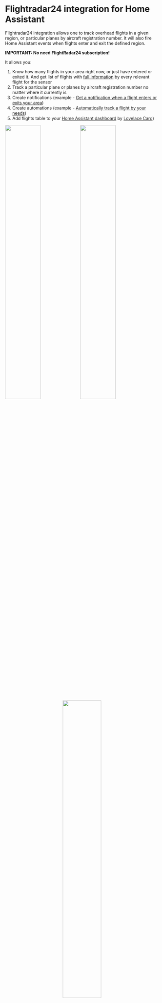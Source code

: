 # Flightradar24 integration for Home Assistant
Flightradar24 integration allows one to track overhead flights in a given region, or particular planes by aircraft registration number. It will also fire Home Assistant events when flights enter and exit the defined region.

<b>IMPORTANT: No need FlightRadar24 subscription!</b>

It allows you:
1. Know how many flights in your area right now, or just have entered or exited it. And get list of flights with [full information](#flight) by every relevant flight for the sensor 
2. Track a particular plane or planes by aircraft registration number no matter where it currently is
3. Create notifications (example - [Get a notification when a flight enters or exits your area](#notification))
4. Create automations (example - [Automatically track a flight by your needs](#automation))
5. Add flights table to your [Home Assistant dashboard](https://www.home-assistant.io/dashboards/) by [Lovelace Card](#lovelace))

<img src="https://raw.githubusercontent.com/AlexandrErohin/home-assistant-flightradar24/master/docs/media/map.png" width="48%"> <img src="https://raw.githubusercontent.com/AlexandrErohin/home-assistant-flightradar24/master/docs/media/sensors.png" width="48%">
<p align="center"><img src="https://raw.githubusercontent.com/AlexandrErohin/home-assistant-flightradar24/master/docs/media/lovelace.png" width="50%"></p>

## Components
### Events
 - flightradar24_entry: Fired when a flight enters the region.
 - flightradar24_exit: Fired when a flight exits the region.

### Sensors
 - Current in area
 - Entered area
 - Exited area
 - Additional tracked

### Configuration
 - Add track aircraft reg number
 - Remove track aircraft reg number

Sensors shows how many flights in the given area, additional tracked, just have entered or exited it. All sensors have attribute `flights` with list of [flight object](#flight) contained a full information by every relevant flight for the sensor

Configuration inputs fields allows to add or remove a flight to/from sensor - Additional tracked

## Installation

### HACS (recommended)

Have [HACS](https://hacs.xyz/) installed, this will allow you to update easily.

[![Install quickly via a HACS link](https://my.home-assistant.io/badges/hacs_repository.svg)](https://my.home-assistant.io/redirect/hacs_repository/?owner=AlexandrErohin&repository=home-assistant-flightradar24&category=integration)

1. Go to the <b>Hacs</b>-><b>Integrations</b>.
2. Add this repository (https://github.com/AlexandrErohin/home-assistant-flightradar24) as a [custom repository](https://hacs.xyz/docs/faq/custom_repositories/)
3. Click on `+ Explore & Download Repositories`, search for `Flightradar24`. 
4. Search for `Flightradar24`. 
5. Navigate to `Flightradar24` integration 
6. Press `DOWNLOAD` and in the next window also press `DOWNLOAD`. 
7. After download, restart Home Assistant.

### Manual

1. Locate the `custom_components` directory in your Home Assistant configuration directory. It may need to be created.
2. Copy the `custom_components/flightradar24` directory into the `custom_components` directory.
3. Restart Home Assistant.

## Configuration
Flightradar24 is configured via the GUI. See [the HA docs](https://www.home-assistant.io/getting-started/integration/) for more details.

The default data is preset already

<p align="center"><img src="https://raw.githubusercontent.com/AlexandrErohin/home-assistant-flightradar24/master/docs/media/config_flow.png" width="48%"></p>

1. Go to the <b>Settings</b>-><b>Devices & services</b>.
2. Click on `+ ADD INTEGRATION`, search for `Flightradar24`.
3. You may change the default values for Radius, Latitude and Longitude
4. Click `SUBMIT`

### Edit Configuration
You may edit configuration data like:
1. Latitude and longitude of your point
2. Radius of your zone
3. Scan interval for updates in seconds
4. The minimum and maximum altitudes in foots between which the aircraft will be tracked
4. Username and password if you have FlightRadar24 subscription

To do that:

1. Go to the <b>Settings</b>-><b>Devices & services</b>.
2. Search for `Flightradar24`, and click on it.
3. Click on `CONFIGURE`
4. Edit the options you need and click `SUBMIT`

## Uses
### <a id="notification">Notification</a>
To receive notifications of the entering flights add following lines to your `configuration.yaml` file:
```yaml
automation:
  - alias: "Flight entry notification"
    trigger:
      platform: event
      event_type: flightradar24_entry
    action:
      service: notify.mobile_app_<device_name>
      data:
        message: "Flight entry of {{ trigger.event.data.callsign }} to {{ trigger.event.data.airport_destination_city }}"
```

All available fields in `trigger.event.data` you can check [here](#flight)

If you have defined more than one device of FlightRadar24 for more places to observe - you may be interested to know what device has fired the event
It is stored in 
#### <a id="tracked_by_device">`trigger.event.data.tracked_by_device`</a>

To change name in tracked_by_device
1. Go to the <b>Settings</b>-><b>Devices & services</b>.
2. Search for `Flightradar24`, and click on it.
3. Click on three-dot near of device you wanted
4. Click on `Rename` in the opened sub-menu
5. Enter new name and click `OK`

### <a id="automation">Automation</a>
To automatically add a flight to additional tracking add following lines to your `configuration.yaml` file:
```yaml
automation:
  - alias: "Track flights"
    trigger:
      platform: event
      event_type: flightradar24_exit
    condition:
      - condition: template
        value_template: "{{ 'Frankfurt' == trigger.event.data.airport_origin_city }}"
    action:
      - service: text.set_value
        data:
          value: "{{ trigger.event.data.aircraft_registration }}"
        target:
          entity_id: text.flightradar24_add_aircraft_registration_number
```

This is an example to filter flights to track, change the conditions for your needs

### <a id="lovelace">Lovelace Card</a>
You can add flight table to your [Home Assistant dashboard](https://www.home-assistant.io/dashboards/)

<p align="center"><img src="https://raw.githubusercontent.com/AlexandrErohin/home-assistant-flightradar24/master/docs/media/lovelace.png" width="48%"></p>

1. Go to your [Home Assistant dashboard](https://www.home-assistant.io/dashboards/)
2. In the top right corner, select the three-dot menu, then select Edit dashboard
3. Click on `+ ADD CARD`, search for `Manual`, click on `Manual`. 
4. Add following code to the input window and click `SAVE`

```markdown
type: vertical-stack
title: Flightradar24
cards:
  - type: entities
    entities:
      - entity: sensor.flightradar24_current_in_area
        name: In area
  - type: conditional
    conditions:
      - condition: numeric_state
        entity: sensor.flightradar24_current_in_area
        above: 0
    card:
      type: markdown
      content: >-
        {% set data = state_attr('sensor.flightradar24_current_in_area',
        'flights') %} {% for flight in data %}
          <ha-icon icon="mdi:airplane"></ha-icon>{{ flight.flight_number }} - {{ flight.airline_short }} - {{ flight.aircraft_model }}
          {{ flight.airport_origin_city }}{%if flight.airport_origin_city %}<img src="https://flagsapi.com/{{ flight.airport_origin_country_code }}/shiny/16.png" title='{{ flight.airport_origin_country_name }}'/>{% endif %} -> {{ flight.airport_destination_city }}{%
          if flight.airport_destination_country_code %}<img src="https://flagsapi.com/{{ flight.airport_destination_country_code }}/shiny/16.png" title='{{ flight.airport_destination_country_name }}'/>{% endif %}
          {%if flight.time_scheduled_departure %}Departure - {{ flight.time_scheduled_departure | timestamp_custom('%H:%M') }}; {% endif %}{%if flight.time_scheduled_arrival%}Arrival - {{ flight.time_scheduled_arrival | timestamp_custom('%H:%M') }}{% endif %}
          Altitude - {{ flight.altitude }} ft{%if flight.altitude > 0 %} ({{(flight.altitude * 0.3048)| round(0)}} m){% endif%}; Gr. speed - {{ flight.ground_speed }} kts{%if flight.ground_speed > 0 %} ({{(flight.ground_speed * 1.852)| round(0)}} km/h){% endif%}
          {% endfor %}
```

This example for `sensor.flightradar24_current_in_area` which shows flights in your area, to show additional tracked flights replace sensor name to `sensor.flightradar24_tracked`

All available fields for flight you can check [here](#flight)

### Lovelace Card with Map
<p align="center"><img src="https://raw.githubusercontent.com/AlexandrErohin/home-assistant-flightradar24/master/docs/media/map.png" width="55%"></p>

1. Open in a browser https://www.flightradar24.com
2. Move the map so that your area is in the middle of the screen. And scroll to select comfortable map zoom
3. Now you have URL of the map like https://www.flightradar24.com/50.03,8.49/12 Remember this URL
4. Go to your [Home Assistant dashboard](https://www.home-assistant.io/dashboards/)
5. In the top right corner, select the three-dot menu, then select Edit dashboard 
6. Click on `+ ADD CARD`, search for `Manual`, click on `Manual`. 
7. Add following code to the input window. Replace LATITUDE, LONGITUDE and ZOOM from URL from step 3. (Example - https://www.flightradar24.com/50.03,8.49/12 - LATITUDE is 50.03, LONGITUDE is 8.49, ZOOM is 12)
8. Click `SAVE`

```markdown
type: vertical-stack
title: Flightradar24
cards:
  - type: entities
    entities:
      - entity: sensor.flightradar24_current_in_area
        name: In area
  - type: conditional
    conditions:
      - condition: numeric_state
        entity: sensor.flightradar24_current_in_area
        above: 0
    card:
      type: markdown
      content: >-
        {% set data = state_attr('sensor.flightradar24_current_in_area',
        'flights') %} {% for flight in data %}
          <ha-icon icon="mdi:airplane"></ha-icon>{{ flight.flight_number }}({{ flight.aircraft_registration }}) - {{ flight.airline_short }} - {{ flight.aircraft_model }}
          {{ flight.airport_origin_city }}{%if flight.airport_origin_city %}<img src="https://flagsapi.com/{{ flight.airport_origin_country_code }}/shiny/16.png" title='{{ flight.airport_origin_country_name }}'/>{% endif %} -> {{ flight.airport_destination_city }}{%
          if flight.airport_destination_country_code %}<img src="https://flagsapi.com/{{ flight.airport_destination_country_code }}/shiny/16.png" title='{{ flight.airport_destination_country_name }}'/>{% endif %}
          {%if flight.time_scheduled_departure %}Departure - {{ flight.time_scheduled_departure | timestamp_custom('%H:%M') }}; {% endif %}{%if flight.time_scheduled_arrival%}Arrival - {{ flight.time_scheduled_arrival | timestamp_custom('%H:%M') }}{% endif %}
          Altitude - {{ flight.altitude }} ft{%if flight.altitude > 0 %} ({{(flight.altitude * 0.3048)| round(0)}} m){% endif%}; Gr. speed - {{ flight.ground_speed }} kts{%if flight.ground_speed > 0 %} ({{(flight.ground_speed * 1.852)| round(0)}} km/h){% endif%}
          {% endfor %}
  - type: iframe
    url: >-
      https://www.flightradar24.com/simple?lat=LATITUDE&lon=LONGITUDE&z=ZOOM&label1=reg&size=small
    aspect_ratio: 100%
```

## Database decrease
To decrease data stored by [Recorder](https://www.home-assistant.io/integrations/recorder/) in database add following lines to your `configuration.yaml` file:
```yaml
recorder:
  exclude:
    entity_globs:
      - sensor.flightradar24*
```

## <a id="flight">Flight fields</a>
| Field | Description |
| --- |---|
| tracked_by_device | If you have defined more than one device of FlightRadar24 for more places to observe - you may be interested to know what device has fired the event. To renema the device check [this](#tracked_by_device) |
| flight_number | Flight Number |
| latitude | Current latitude of the aircraft |
| longitude | Current longitude of the aircraft |
| altitude | Altitude (measurement: foot) |
| ground_speed | Ground speed (measurement: knots) |
| squawk | Squawk code are what air traffic control (ATC) use to identify aircraft when they are flying **(for subscription only)** |
| vertical_speed | Vertical speed **(for subscription only)** |
| heading | The compass direction in which the craft's bow or nose is pointed (measurement: degrees) |
| callsign | Callsign of the flight |
| aircraft_registration | Aircraft registration number |
| aircraft_photo_small | Aircraft small size photo url |
| aircraft_photo_medium | Aircraft medium size photo url |
| aircraft_photo_large | Aircraft large size photo url |
| aircraft_model | Aircraft model |
| aircraft_code | Aircraft code |
| airline | Airline full name |
| airline_short | Airline short name |
| airline_iata | Airline IATA code |
| airline_icao | Airline ICAO code |
| airport_origin_name | Origin airport name |
| airport_origin_code_iata | Origin airport IATA code |
| airport_origin_code_icao | Origin airport ICAO code |
| airport_origin_country_name | Origin airport country name |
| airport_origin_country_code | Origin airport country code |
| airport_origin_city | Origin airport city name |
| airport_destination_name | Destination airport name |
| airport_destination_code_iata | Destination airport IATA code |
| airport_destination_code_icao | Destination airport ICAO code |
| airport_destination_country_name | Destination airport country name |
| airport_destination_country_code | Destination airport country code |
| airport_destination_city | Destination airport city name |
| time_scheduled_departure | Scheduled departure time |
| time_scheduled_arrival | Scheduled arrival time |
| time_real_departure | Real departure time |
| time_real_arrival | Real arrival time |
| time_estimated_departure | Estimated departure time |
| time_estimated_arrival | Estimated arrival time |

## Thanks To
 - [FlightRadarAPI](https://github.com/JeanExtreme002/FlightRadarAPI) by [@JeanExtreme002](https://github.com/JeanExtreme002)
 - [The OpenSky integration](https://github.com/home-assistant/core/tree/dev/homeassistant/components/opensky)
